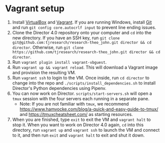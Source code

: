 # Vagrant setup

1. Install [VirtualBox](https://www.virtualbox.org/wiki/Downloads) and [Vagrant](http://docs.vagrantup.com/v2/installation/index.html). If you are running Windows, install [Git](https://gitforwindows.org/) and run `git config core.autocrlf input` to prevent line ending issues.
2. Clone the Director 4.0 repository onto your computer and `cd` into the new directory. If you have an SSH key, run `git clone git@github.com:tjresearch/research-theo_john.git director && cd director`. Otherwise, run `git clone https://github.com/tjresearch/research-theo_john.git director && cd director`.
3. Run `vagrant plugin install vagrant-vbguest`.
4. Run `vagrant up && vagrant reload`. This will download a Vagrant image and provision the resulting VM.
5. Run `vagrant ssh` to login to the VM. Once inside, run `cd director` to change into the repo and `./scripts/install_dependencies.sh` to install Director's Python dependencies using Pipenv.
6. You can now work on Director. `scripts/start-servers.sh` will open a `tmux` session with the four servers each running in a separate pane.
   - Note: If you are not familiar with `tmux`, we recommend https://www.hamvocke.com/blog/a-quick-and-easy-guide-to-tmux/ and https://tmuxcheatsheet.com/ as starting resources.
7. When you are finished, type `exit` to exit the VM and `vagrant halt` to stop it. When you want to work on Director 4.0 again, `cd` into this directory, run `vagrant up` and `vagrant ssh` to launch the VM and connect to it, and then run `exit` and `vagrant halt` to exit and shut it down.
